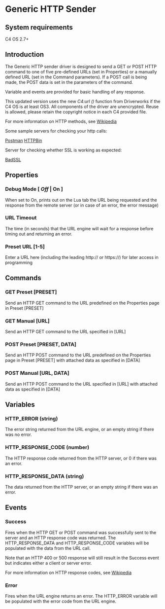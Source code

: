 # Generic HTTP Sender

## System requirements

C4 OS 2.7+

## Introduction

The Generic HTTP sender driver is designed to send a GET or POST HTTP command to one of five pre-defined URLs (set in Properties) or a manually defined URL (set in the Command parameters). If a POST call is being made, the POST data is set in the parameters of the command.

Variable and events are provided for basic handling of any response.

This updated version uses the new *C4:url ()* function from Driverworks if the C4 OS is at least OS3. All components of the driver are unencrypted. Reuse is allowed, please retain the copyright notice in each C4 provided file.

For more information on HTTP methods, see [Wikipedia](https://en.wikipedia.org/wiki/Hypertext_Transfer_Protocol#Request_methods)

Some sample servers for checking your http calls:

[Postman](https://docs.postman-echo.com/?version=latest)
[HTTPBin](http://httpbin.org/)

Server for checking whether SSL is working as expected:

[BadSSL](https://badssl.com/)

## Properties

### Debug Mode [ *Off* | On ]

When set to On, prints out on the Lua tab the URL being requested and the response from the remote server (or in case of an error, the error message)

### URL Timeout

The time (in seconds) that the URL engine will wait for a response before timing out and returning an error.

### Preset URL [1-5]

Enter a URL here (including the leading http:// or https://) for later access in programming

## Commands

### GET Preset [PRESET]

Send an HTTP GET command to the URL predefined on the Properties page in Preset [PRESET]

### GET Manual [URL]

Send an HTTP GET command to the URL specified in [URL]

### POST Preset [PRESET, DATA]

Send an HTTP POST command to the URL predefined on the Properties page in Preset [PRESET] with attached data as specified in [DATA]

### POST Manual [URL, DATA]

Send an HTTP POST command to the URL specified in [URL] with attached data as specified in [DATA]

## Variables

### HTTP_ERROR (string)

The error string returned from the URL engine, or an empty string if there was no error.

### HTTP_RESPONSE_CODE (number)

The HTTP response code returned from the HTTP server, or 0 if there was an error.

### HTTP_RESPONSE_DATA (string)

The data returned from the HTTP server, or an empty string if there was an error.

## Events

### Success

Fires when the HTTP GET or POST command was successfully sent to the server and an HTTP response code was returned. The HTTP_RESPONSE_DATA and HTTP_RESPONSE_CODE variables will be populated with the data from the URL call.

Note that an HTTP 400 or 500 response will still result in the Success event but indicates either a client or server error.

For more information on HTTP response codes, see [Wikipedia](https://en.wikipedia.org/wiki/List_of_HTTP_status_codes)

### Error

Fires when the URL engine returns an error. The HTTP_ERROR variable will be populated with the error code from the URL engine.
